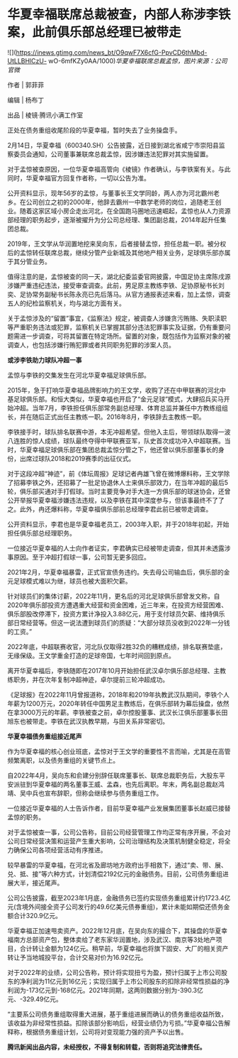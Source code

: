 # 华夏幸福联席总裁被查，内部人称涉李铁案，此前俱乐部总经理已被带走

![](https://inews.gtimg.com/news_bt/O9qwF7X6cfG-PpvCD6thMbd-UtLLBHlCzU-
wO-6mfKZy0AA/1000)_华夏幸福联席总裁孟惊，图片来源：公司官微_

作者 | 郭菲菲

编辑 | 杨布丁

出品 | 棱镜·腾讯小满工作室

正处在债务重组收尾阶段的华夏幸福，暂时失去了业务操盘手。

2月14日，华夏幸福（600340.SH）公告披露，近日接到湖北省咸宁市崇阳县监察委员会通知，公司董事兼联席总裁孟惊，因涉嫌违法犯罪对其实施留置。

对于孟惊被查原因，一位华夏幸福高管向《棱镜》作者确认，与李铁案有关。与此同时，华夏幸福官方回复作者称，一切以公告为准。

公开资料显示，现年56岁的孟惊，与董事长王文学同龄，两人亦为河北霸州老乡。在公司创立之初的2000年，他辞去霸州一中数学老师的岗位，追随老王创业。随着这家区域小房企走出河北，在全国跑马圈地迅速崛起，孟惊也从人力资源部经理的职务起步，逐渐被擢升为分公司总经理、集团副总裁，2014年起升任集团总裁。

2019年，王文学从华润置地挖来吴向东，后者接替孟惊，担任总裁一职。被分权后的孟惊转任联席总裁，继续分管产业新城及其他地产相关业务，足球俱乐部亦属于其分管业务。

值得注意的是，孟惊被查的同一天，湖北纪委监委官网披露，中国足协主席陈戌源涉嫌严重违纪违法，接受审查调查。此前，男足原主教练李铁、足协原秘书长刘奕、足协常务副秘书长陈永亮已先后落马。从官方通报表述来看，加上孟惊，调查五人的纪检监察机关，均与湖北方面有关。

关于孟惊涉及的“留置”事宜，《监察法》规定，被调查人涉嫌贪污贿赂、失职渎职等严重职务违法或犯罪，监察机关已掌握其部分违法犯罪事实及证据，仍有重要问题需进一步调查，可将其留置在特定场所。留置的对象，既包括作为监察对象的被调查人，也包括涉嫌行贿犯罪或者共同职务犯罪的涉案人员。

**或涉李铁助力球队冲超一事**

孟惊与李铁的交集发生在河北华夏幸福足球俱乐部。

2015年，急于打响华夏幸福品牌影响力的王文学，收购了还在中甲联赛的河北中基足球俱乐部。和恒大类似，华夏幸福也开启了“金元足球”模式，大肆招兵买马开始冲超。当年7月，李铁担任俱乐部常务副总经理、体育总监并兼任中方教练组组长，并在随后正式出任主教练一职。2016年8月，李铁辞去主教练一职。

李铁接手时，球队排名联赛中游，本无冲超希望。但他入主后，带领球队取得一波八连胜的惊人成绩，球队最终夺得中甲联赛亚军，队史首次成功冲入中超联赛。当时，华夏幸福足球俱乐部在集团总裁孟惊分管之下，他还曾以俱乐部董事长的身份，出席过球队2018和2019赛季的出征仪式。

对于这段冲超“神迹”，前《体坛周报》足球记者冉雄飞曾在微博爆料称，王文学除了招募李铁之外，还招募了一批足协退休人士来俱乐部效力，在当年冲超的最后5轮，俱乐部买通对手打假球。当时主要竞争对手大连一方俱乐部的球迷协会，还曾公开举报华夏幸福涉嫌违法违规，以及李铁在其中深度参与，但该事最终不了了之。此外，冉还爆料称，华夏幸福俱乐部前总经理李君此前已被带走调查。

公开资料显示，李君也是华夏幸福老员工，2003年入职，并于2018年初起，开始担任俱乐部总经理职务。

一位接近华夏幸福的人士向作者证实，李君确实已经被带走调查，但其并未透露涉事原因。至于冲超打假球一事，公司暂无更多回应。

2021年2月，华夏幸福暴雷，正式官宣债务违约。失去母公司输血后，俱乐部的金元足球模式难以为继，球员也被大面积欠薪。

针对球员们的集体讨薪，2022年11月，更名后的河北足球俱乐部曾发文称，自2020年俱乐部投资方遭遇重大经营和资金困难，近三年来，在投资方经营困难、俱乐部股改停滞下，投资方累计净投入3.88亿元，用于支付球员欠薪、维持俱乐部日常经营等。但这一说法遭到球员们的质疑：“大部分球员没收到2022年一分钱的工资。”

2022年底，中超联赛收官，河北队仅取得2胜32负的糟糕成绩，排名联赛垫底，无缘保级。王文学重金打造的足球帝国，七年时间回到原点。

离开华夏幸福后，李铁随即在2017年10月开始担任武汉卓尔俱乐部总经理、主教练职务，并在次年复制冲超神迹，卓尔提前三轮冲超成功。

《足球报》在2022年11月曾报道称，2018年和2019年执教武汉队期间，李铁个人年薪为1200万元，2020年转任中国男足主教练后，在俱乐部转为幕后操盘，依然在拿3000万元的年薪。李铁被查之前，卓尔控股董事、武汉长江俱乐部董事长田旭东也被带走。李铁在武汉执教早期，与田关系非常密切。

**华夏幸福债务重组接近尾声**

作为华夏幸福的核心创业班底，孟惊对于王文学的重要性不言而喻，尤其是在高管频繁离职，以及债务重组的关键节点上。

自2022年4月，吴向东和俞建分别辞任联席董事长、联席总裁职务后，大股东平安派驻到华夏幸福的两名董事王威、孟森，也先后离职。年末，两名副总裁赵鸿靖、吴中兵也宣布辞职，但称会继续参与债务重组工作。

一位接近华夏幸福的人士告诉作者，目前华夏幸福产业发展集团董事长赵威已接替孟惊的职务。

对于孟惊被查一事，公司公告称，目前公司经营管理工作均正常有序开展，不会对公司日常经营决策和运营产生重大影响，公司治理结构及决策机制健全稳定，将全力确保公司各项经营活动有序推进。

较早暴雷的华夏幸福，在河北省及廊坊地方政府出手相救下，通过“卖、带、展、兑、抵、接”等六种方式，计划清偿2192亿元的金融债务。目前，公司债务重组进展大半，接近尾声。

公司公告披露，截至2023年1月底，金融债务已签约实现债务重组累计约1723.4亿元(含境外间接全资子公司发行的49.6亿美元债券重组)，累计未能如期偿还债务金额合计320.9亿元。

华夏幸福正加速甩卖资产。2022年12月底，在吴向东的撮合下，其操盘的华夏幸福南方总部资产包，整体卖给了老东家华润置地，涉及武汉、南京等3处地产项目，合计转让金额为124亿元。稍早前，华夏幸福也将旗下固安、大厂的相关资产转让予当地城投平台，合计交易对价为16.92亿元。

对于2022年的业绩，公司公告称，预计将实现扭亏为盈，预计归属于上市公司股东的净利润为11亿元到16亿元；实现归属于上市公司股东的扣除非经常性损益的净利润为-173亿元到-168亿元。2021年同期，这两则数据分别为-390.3亿元、-329.49亿元。

“主要系公司债务重组取得重大进展，基于重组进展而确认的债务重组收益所致，该收益为非经常性损益。扣除该部分影响后，经营业绩仍为亏损。”华夏幸福公告解释称，根据债务重组计划，公司将对变现能力强的资产予以出售。

**腾讯新闻出品内容，未经授权，不得复制和转载，否则将追究法律责任。**

